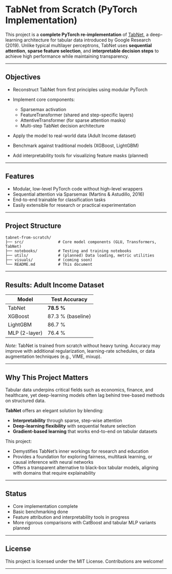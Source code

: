 

# TabNet from Scratch (PyTorch Implementation)

This project is a **complete PyTorch re-implementation** of [TabNet](https://arxiv.org/abs/1908.07442), a deep-learning architecture for tabular data introduced by Google Research (2019). Unlike typical multilayer perceptrons, TabNet uses **sequential attention**, **sparse feature selection**, and **interpretable decision steps** to achieve high performance while maintaining transparency.

---

## Objectives

* Reconstruct TabNet from first principles using modular PyTorch
* Implement core components:

  * Sparsemax activation
  * FeatureTransformer (shared and step-specific layers)
  * AttentiveTransformer (for sparse attention masks)
  * Multi-step TabNet decision architecture
* Apply the model to real-world data (Adult Income dataset)
* Benchmark against traditional models (XGBoost, LightGBM)
* Add interpretability tools for visualizing feature masks (planned)

---

## Features

* Modular, low-level PyTorch code without high-level wrappers
* Sequential attention via Sparsemax (Martins & Astudillo, 2016)
* End-to-end trainable for classification tasks
* Easily extensible for research or practical experimentation

---

## Project Structure

```
tabnet-from-scratch/
├── src/               # Core model components (GLU, Transformers, TabNet)
├── notebooks/         # Testing and training notebooks
├── utils/             # (planned) Data loading, metric utilities
├── visuals/           # (coming soon)
└── README.md          # This document
```

---

## Results: Adult Income Dataset

| Model         | Test Accuracy     |
| ------------- | ----------------- |
| TabNet        | **78.5 %**        |
| XGBoost       | 87.3 % (baseline) |
| LightGBM      | 86.7 %            |
| MLP (2-layer) | 76.4 %            |

*Note:* TabNet is trained from scratch without heavy tuning. Accuracy may improve with additional regularization, learning-rate schedules, or data augmentation techniques (e.g., VIME, mixup).

---

## Why This Project Matters

Tabular data underpins critical fields such as economics, finance, and healthcare, yet deep-learning models often lag behind tree-based methods on structured data.

**TabNet** offers an elegant solution by blending:

* **Interpretability** through sparse, step-wise attention
* **Deep-learning flexibility** with sequential feature selection
* **Gradient-based learning** that works end-to-end on tabular datasets

This project:

* Demystifies TabNet’s inner workings for research and education
* Provides a foundation for exploring fairness, multitask learning, or causal inference with neural networks
* Offers a transparent alternative to black-box tabular models, aligning with domains that require explainability

---

## Status

* Core implementation complete
* Basic benchmarking done
* Feature attribution and interpretability tools in progress
* More rigorous comparisons with CatBoost and tabular MLP variants planned

---

## License

This project is licensed under the MIT License. Contributions are welcome!

---
